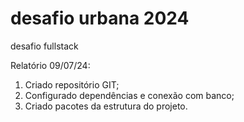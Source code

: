 # desafio urbana 2024
 desafio fullstack

 Relatório 09/07/24:
1. Criado repositório GIT;
2. Configurado dependências e conexão com banco;
3. Criado pacotes da estrutura do projeto.
